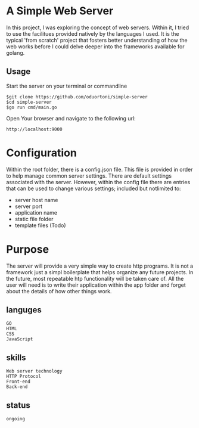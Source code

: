 # A Simple Web Server

In this project, I was exploring the concept of web servers. Within it, I tried to use the facilitues provided natively by the languages I used. It is the typical 'from scratch' project that fosters better understanding of how the web works before I could delve deeper into the frameworks available for golang.

## Usage

Start the server on your terminal or commandline

	$git clone https://github.com/oduortoni/simple-server
	$cd simple-server
	$go run cmd/main.go

Open Your browser and navigate to the following url:
	
	http://localhost:9000


# Configuration

Within the root folder, there is a config.json file. This file is provided in order to help manage common server settings. There are default settings associated with the server. However, within the config file there are entries that can be used to change various settings; included but notlimited to:

+ server host name
+ server port
+ application name
+ static file folder
+ template files (Todo)

# Purpose
The server will provide a very simple way to create http programs. It is not a framework just a simpl boilerplate that helps organize any future projects. In the future, most repeatable htp functionality will be taken care of. All the user will need is to write their application within the app folder and forget about the details of how other things work.

## languges

	GO
	HTML
	CSS
	JavaScript

## skills

	Web server technology
	HTTP Protocol
	Front-end
	Back-end

## status

	ongoing